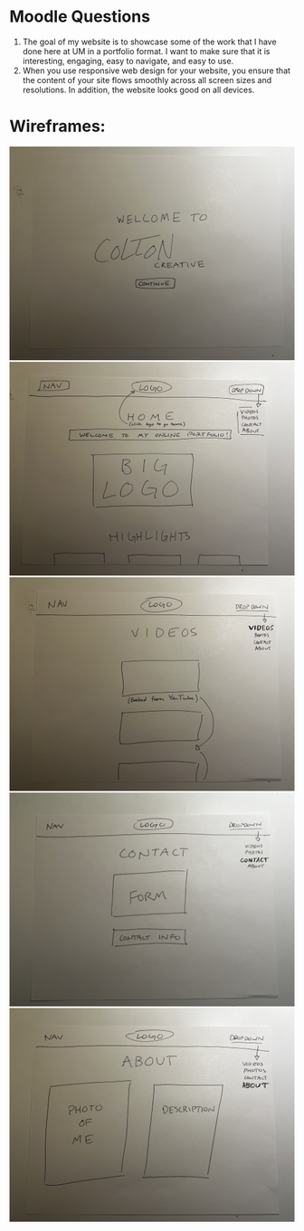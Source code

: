 # Moodle Questions

1. The goal of my website is to showcase some of the work that I have done here at UM in a portfolio format. I want to make sure that it is interesting, engaging, easy to navigate, and easy to use. 
2. When you use responsive web design for your website, you ensure that the content of your site flows smoothly across all screen sizes and resolutions. In addition, the website looks good on all devices.

# Wireframes:

![title.jpg](./images/title.JPG)
![home.jpg](./images/home.JPG)
![videos.jpg](./images/videos.JPG)
![contact.jpg](./images/contact.JPG)
![about.jpg](./images/about.JPG)
